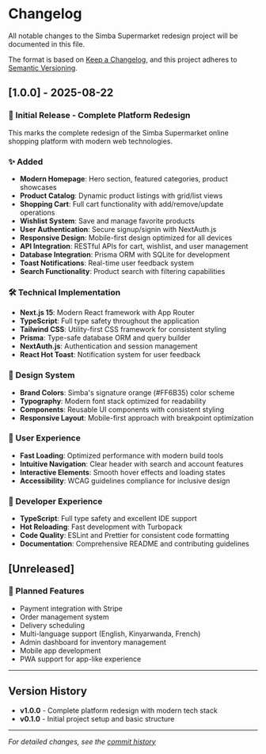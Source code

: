 # Changelog

All notable changes to the Simba Supermarket redesign project will be documented in this file.

The format is based on [Keep a Changelog](https://keepachangelog.com/en/1.0.0/),
and this project adheres to [Semantic Versioning](https://semver.org/spec/v2.0.0.html).

## [1.0.0] - 2025-08-22

### 🎉 Initial Release - Complete Platform Redesign

This marks the complete redesign of the Simba Supermarket online shopping platform with modern web technologies.

### ✨ Added
- **Modern Homepage**: Hero section, featured categories, product showcases
- **Product Catalog**: Dynamic product listings with grid/list views
- **Shopping Cart**: Full cart functionality with add/remove/update operations
- **Wishlist System**: Save and manage favorite products
- **User Authentication**: Secure signup/signin with NextAuth.js
- **Responsive Design**: Mobile-first design optimized for all devices
- **API Integration**: RESTful APIs for cart, wishlist, and user management
- **Database Integration**: Prisma ORM with SQLite for development
- **Toast Notifications**: Real-time user feedback system
- **Search Functionality**: Product search with filtering capabilities

### 🛠️ Technical Implementation
- **Next.js 15**: Modern React framework with App Router
- **TypeScript**: Full type safety throughout the application
- **Tailwind CSS**: Utility-first CSS framework for consistent styling
- **Prisma**: Type-safe database ORM and query builder
- **NextAuth.js**: Authentication and session management
- **React Hot Toast**: Notification system for user feedback

### 🎨 Design System
- **Brand Colors**: Simba's signature orange (#FF6B35) color scheme
- **Typography**: Modern font stack optimized for readability
- **Components**: Reusable UI components with consistent styling
- **Responsive Layout**: Mobile-first approach with breakpoint optimization

### 📱 User Experience
- **Fast Loading**: Optimized performance with modern build tools
- **Intuitive Navigation**: Clear header with search and account features
- **Interactive Elements**: Smooth hover effects and loading states
- **Accessibility**: WCAG guidelines compliance for inclusive design

### 🔧 Developer Experience
- **TypeScript**: Full type safety and excellent IDE support
- **Hot Reloading**: Fast development with Turbopack
- **Code Quality**: ESLint and Prettier for consistent code formatting
- **Documentation**: Comprehensive README and contributing guidelines

## [Unreleased]

### 🚧 Planned Features
- Payment integration with Stripe
- Order management system
- Delivery scheduling
- Multi-language support (English, Kinyarwanda, French)
- Admin dashboard for inventory management
- Mobile app development
- PWA support for app-like experience

---

## Version History

- **v1.0.0** - Complete platform redesign with modern tech stack
- **v0.1.0** - Initial project setup and basic structure

---

*For detailed changes, see the [commit history](https://github.com/your-username/simba-supermarket-redesign/commits/main)*
